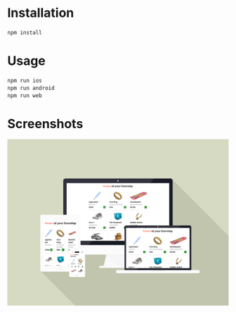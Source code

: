 # Installation
```bash
npm install
```
# Usage
```bash
npm run ios
npm run android
npm run web
```
# Screenshots
![Screenshot](screenshots/ss.png)